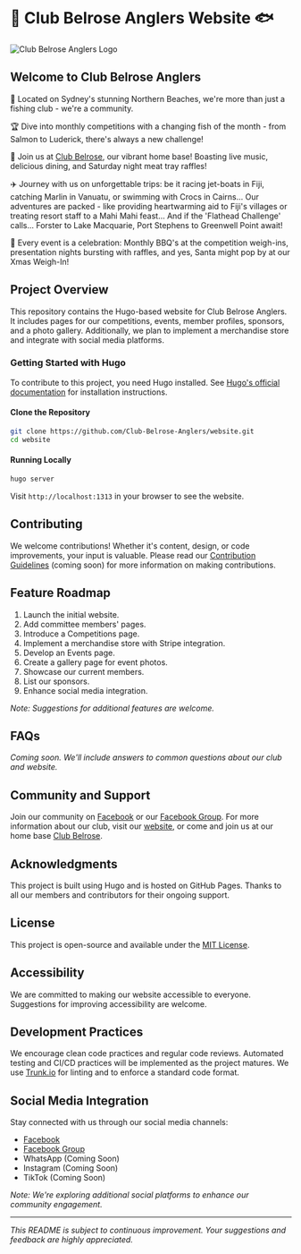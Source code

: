 # 🎣 Club Belrose Anglers Website 🐟

![Club Belrose Anglers Logo](https://avatars.githubusercontent.com/u/57084692)

## Welcome to Club Belrose Anglers

🌊 Located on Sydney's stunning Northern Beaches, we're more than just a fishing club - we're a community.

🏆 Dive into monthly competitions with a changing fish of the month - from Salmon to Luderick, there's always a new challenge!

🍻 Join us at [Club Belrose](www.clubbelrose.com.au), our vibrant home base! Boasting live music, delicious dining, and Saturday night meat tray raffles!

✈️ Journey with us on unforgettable trips: be it racing jet-boats in Fiji, catching Marlin in Vanuatu, or swimming with Crocs in Cairns... Our adventures are packed - like providing heartwarming aid to Fiji's villages or treating resort staff to a Mahi Mahi feast... And if the 'Flathead Challenge' calls... Forster to Lake Macquarie, Port Stephens to Greenwell Point await!

🎉 Every event is a celebration: Monthly BBQ's at the competition weigh-ins, presentation nights bursting with raffles, and yes, Santa might pop by at our Xmas Weigh-In!

## Project Overview

This repository contains the Hugo-based website for Club Belrose Anglers. It includes pages for our competitions, events, member profiles, sponsors, and a photo gallery. Additionally, we plan to implement a merchandise store and integrate with social media platforms.

### Getting Started with Hugo

To contribute to this project, you need Hugo installed. See [Hugo's official documentation](https://gohugo.io/documentation/) for installation instructions.

#### Clone the Repository

```bash
git clone https://github.com/Club-Belrose-Anglers/website.git
cd website
```

#### Running Locally

```bash
hugo server
```

Visit `http://localhost:1313` in your browser to see the website.

## Contributing

We welcome contributions! Whether it's content, design, or code improvements, your input is valuable. Please read our [Contribution Guidelines](CONTRIBUTING.md) (coming soon) for more information on making contributions.

## Feature Roadmap

1. Launch the initial website.
2. Add committee members' pages.
3. Introduce a Competitions page.
4. Implement a merchandise store with Stripe integration.
5. Develop an Events page.
6. Create a gallery page for event photos.
7. Showcase our current members.
8. List our sponsors.
9. Enhance social media integration.

_Note: Suggestions for additional features are welcome._

## FAQs

_Coming soon. We'll include answers to common questions about our club and website._

## Community and Support

Join our community on [Facebook](https://www.facebook.com/club.belrose.anglers) or our [Facebook Group](https://www.facebook.com/groups/club.belrose.anglers). For more information about our club, visit our [website](www.clubbelroseanglers.com.au), or come and join us at our home base [Club Belrose](www.clubbelrose.com.au).

## Acknowledgments

This project is built using Hugo and is hosted on GitHub Pages. Thanks to all our members and contributors for their ongoing support.

## License

This project is open-source and available under the [MIT License](LICENSE.md).

## Accessibility

We are committed to making our website accessible to everyone. Suggestions for improving accessibility are welcome.

## Development Practices

We encourage clean code practices and regular code reviews. Automated testing and CI/CD practices will be implemented as the project matures. We use [Trunk.io](www.trunk.io) for linting and to enforce a standard code format.

## Social Media Integration

Stay connected with us through our social media channels:

- [Facebook](https://www.facebook.com/club.belrose.anglers)
- [Facebook Group](https://www.facebook.com/groups/club.belrose.anglers)
- WhatsApp (Coming Soon)
- Instagram (Coming Soon)
- TikTok (Coming Soon)

_Note: We're exploring additional social platforms to enhance our community engagement._

---

_This README is subject to continuous improvement. Your suggestions and feedback are highly appreciated._
